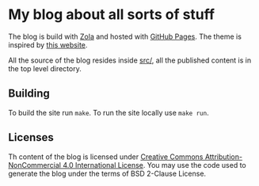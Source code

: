 # My blog about all sorts of stuff

The blog is build with [Zola](https://www.getzola.org) and hosted with [GitHub
Pages](https://pages.github.com). The theme is inspired by [this
website](http://bettermotherfuckingwebsite.com).

All the source of the blog resides inside [src/](src), all the published
content is in the top level directory.

## Building

To build the site run `make`. To run the site locally use `make run`.

## Licenses

Th content of the blog is licensed under [Creative Commons
Attribution-NonCommercial 4.0 International
License](http://creativecommons.org/licenses/by-nc/4.0/). You may use the code
used to generate the blog under the terms of BSD 2-Clause License.
